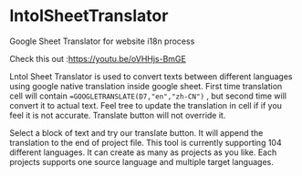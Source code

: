 # lntolSheetTranslator
Google Sheet Translator for website i18n process

Check this out :https://youtu.be/oVHHjs-BmGE

Lntol Sheet Translator is used to convert texts between different languages using google native translation inside google sheet. First time translation cell will contain `=GOOGLETRANSLATE(D7,"en","zh-CN")` , but second time will convert it to actual text. Feel tree to update the translation in cell if if you feel it is not accurate. Translate button will not override it.

Select a block of text and try our translate button. It will append the translation to the end of project file.
This tool is currently supporting 104 different languages.
It can create as many as projects as you like.
Each projects supports one source language and multiple target languages. 
